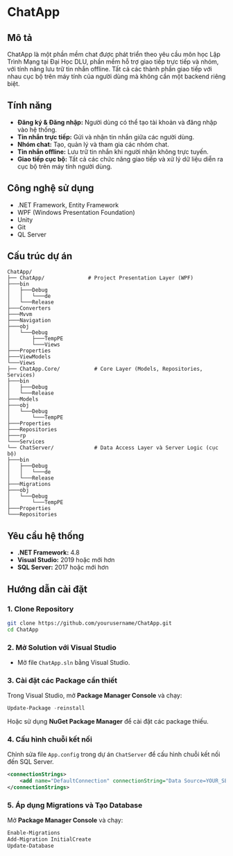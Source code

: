 # ChatApp

## Mô tả
ChatApp là một phần mềm chat được phát triển theo yêu cầu môn học Lập Trình Mạng tại Đại Học DLU, phần mềm hỗ trợ giao tiếp trực tiếp và nhóm, với tính năng lưu trữ tin nhắn offline. Tất cả các thành phần giao tiếp với nhau cục bộ trên máy tính của người dùng mà không cần một backend riêng biệt.

## Tính năng
- **Đăng ký & Đăng nhập:** Người dùng có thể tạo tài khoản và đăng nhập vào hệ thống.
- **Tin nhắn trực tiếp:** Gửi và nhận tin nhắn giữa các người dùng.
- **Nhóm chat:** Tạo, quản lý và tham gia các nhóm chat.
- **Tin nhắn offline:** Lưu trữ tin nhắn khi người nhận không trực tuyến.
- **Giao tiếp cục bộ:** Tất cả các chức năng giao tiếp và xử lý dữ liệu diễn ra cục bộ trên máy tính người dùng.

## Công nghệ sử dụng
- .NET Framework, Entity Framework
- WPF (Windows Presentation Foundation)
- Unity
- Git
- QL Server

## Cấu trúc dự án
```
ChatApp/
├── ChatApp/              # Project Presentation Layer (WPF)
├───bin
│   ├───Debug
│   │   └───de
│   └───Release
├───Converters
├───Mvvm
├───Navigation
├───obj
│   └───Debug
│       ├───TempPE
│       └───Views
├───Properties
├───ViewModels
└───Views
├── ChatApp.Core/           # Core Layer (Models, Repositories, Services)
├───bin
│   ├───Debug
│   └───Release
├───Models
├───obj
│   └───Debug
│       └───TempPE
├───Properties
├───Repositories
├───rp
└───Services
└── ChatServer/             # Data Access Layer và Server Logic (cục bộ)
├───bin
│   ├───Debug
│   │   └───de
│   └───Release
├───Migrations
├───obj
│   └───Debug
│       └───TempPE
├───Properties
└───Repositories
```

## Yêu cầu hệ thống
- **.NET Framework:** 4.8
- **Visual Studio:** 2019 hoặc mới hơn
- **SQL Server:** 2017 hoặc mới hơn

## Hướng dẫn cài đặt

### 1. Clone Repository
```bash
git clone https://github.com/yourusername/ChatApp.git
cd ChatApp
```

### 2. Mở Solution với Visual Studio
- Mở file `ChatApp.sln` bằng Visual Studio.

### 3. Cài đặt các Package cần thiết
Trong Visual Studio, mở **Package Manager Console** và chạy:
```powershell
Update-Package -reinstall
```
Hoặc sử dụng **NuGet Package Manager** để cài đặt các package thiếu.

### 4. Cấu hình chuỗi kết nối
Chỉnh sửa file `App.config` trong dự án `ChatServer` để cấu hình chuỗi kết nối đến SQL Server.
```xml
<connectionStrings>
    <add name="DefaultConnection" connectionString="Data Source=YOUR_SERVER;Initial Catalog=ChatAppDB;Integrated Security=True" providerName="System.Data.SqlClient" />
</connectionStrings>
```

### 5. Áp dụng Migrations và Tạo Database
Mở **Package Manager Console** và chạy:
```powershell
Enable-Migrations
Add-Migration InitialCreate
Update-Database
```
